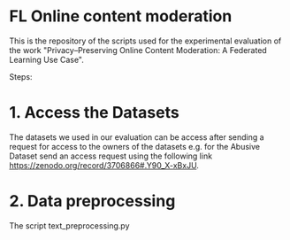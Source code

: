 # FL Online content moderation

This is the repository of the scripts used for the experimental evaluation of the work "Privacy–Preserving Online Content Moderation: A Federated
Learning Use Case".

Steps:

# 1. Access the Datasets
The datasets we used in our evaluation can be access after sending a request for access to the owners of the datasets e.g. for
the Abusive Dataset send an access request using the following link https://zenodo.org/record/3706866#.Y90_X-xBxJU.

# 2. Data preprocessing
The script text_preprocessing.py



